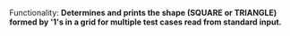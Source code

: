 Functionality: **Determines and prints the shape (SQUARE or TRIANGLE) formed by '1's in a grid for multiple test cases read from standard input.**
